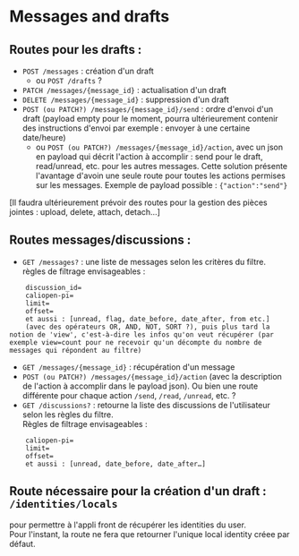 # Messages and drafts

## Routes pour les drafts :


* `POST /messages` : création d'un draft
    * ou `POST /drafts` ?
* `PATCH /messages/{message_id}` : actualisation d'un draft
* `DELETE /messages/{message_id}` : suppression d'un draft
* `POST (ou PATCH?) /messages/{message_id}/send` : ordre d'envoi d'un draft (payload empty pour le moment, pourra ultérieurement contenir des instructions d'envoi par exemple : envoyer à une certaine date/heure)
    * ou `POST (ou PATCH?) /messages/{message_id}/action`, avec un json en payload qui décrit l'action à accomplir : send pour le draft, read/unread, etc. pour les autres messages. Cette solution présente l'avantage d'avoin une seule route pour toutes les actions permises sur les messages. Exemple de payload possible : `{"action":"send"}`


[Il faudra ultérieurement prévoir des routes pour la gestion des pièces jointes : upload, delete, attach, detach…]

## Routes messages/discussions :

* `GET /messages?` : une liste de messages selon les critères du filtre.  
règles de filtrage envisageables :
```
    discussion_id=
    caliopen-pi=
    limit=
    offset=
    et aussi : [unread, flag, date_before, date_after, from etc.]
    (avec des opérateurs OR, AND, NOT, SORT ?), puis plus tard la notion de 'view', c'est-à-dire les infos qu'on veut récupérer (par exemple view=count pour ne recevoir qu'un décompte du nombre de messages qui répondent au filtre)
```

* `GET /messages/{message_id}` : récupération d'un message
* `POST (ou PATCH?) /messages/{message_id}/action` (avec la description de l'action à accomplir dans le payload json). Ou bien une route différente pour chaque action `/send`, `/read`, `/unread`, etc. ?
* `GET /discussions?` : retourne la liste des discussions de l'utilisateur selon les règles du filtre.  
Règles de filtrage envisageables :

```
    caliopen-pi=
    limit=
    offset=
    et aussi : [unread, date_before, date_after…]
```

## Route nécessaire pour la création d'un draft : `/identities/locals`

pour permettre à l'appli front de récupérer les identities du user.  
Pour l'instant, la route ne fera que retourner l'unique local identity créee par défaut.
